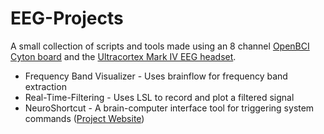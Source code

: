 # EEG-Projects
A small collection of scripts and tools made using an 8 channel [OpenBCI](https://bciwiki.org/index.php/OpenBCI) [Cyton board](https://docs.openbci.com/Cyton/CytonLanding/) and the [Ultracortex Mark IV EEG headset](https://docs.openbci.com/AddOns/Headwear/MarkIV/).

- Frequency Band Visualizer - Uses brainflow for frequency band extraction
- Real-Time-Filtering - Uses LSL to record and plot a filtered signal
- NeuroShortcut - A brain-computer interface tool for triggering system commands ([Project Website](https://lan-party.github.io/NeuroShortcut/))
